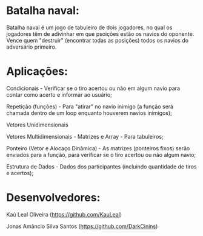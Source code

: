 # Batalha naval:

Batalha naval é um jogo de tabuleiro de dois jogadores, no qual os jogadores têm de adivinhar em que psoições estão os
navios do oponente. Vence quem "destruir" (encontrar todas as posições) todos os navios do adversário primeiro.

# Aplicações:

Condicionais - Verificar se o tiro acertou ou não em algum navio para contar como acerto e informar ao usuário;

Repetição (funções) - Para "atirar" no navio inimigo (a função será chamada dentro de um loop enquanto houverem navios inimigos);

Vetores Unidimensionais

Vetores Multidimensionais - Matrizes e Array - Para tabuleiros;

Ponteiro (Vetor e Alocaço Dinâmica) - As matrizes (ponteiros fixos) serão enviados para a função, para verificar se o tiro acertou ou não algum navio;

Estrutura de Dados - Dados dos participantes (incluindo quantidade de tiros e acertos);

# Desenvolvedores:

Kaú Leal Oliveira (https://github.com/KauLeal)

Jonas Amâncio Silva Santos (https://github.com/DarkCinins)
